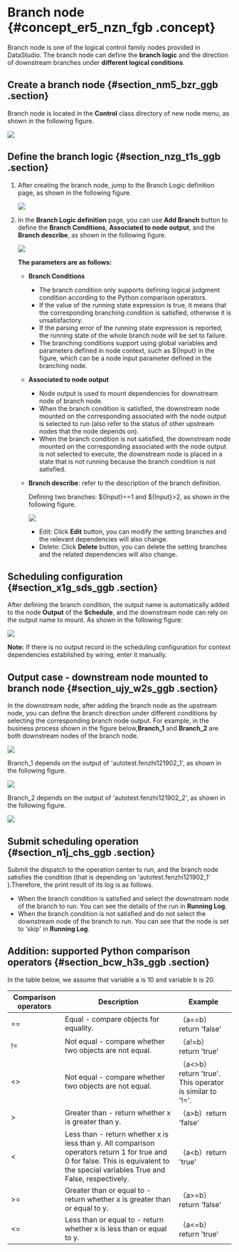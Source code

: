 # Branch node {#concept_er5_nzn_fgb .concept}

Branch node is one of the logical control family nodes provided in DataStudio. The branch node can define the **branch logic** and the direction of downstream branches under **different logical conditions**.

## Create a branch node {#section_nm5_bzr_ggb .section}

Branch node is located in the **Control** class directory of new node menu, as shown in the following figure.

![](http://static-aliyun-doc.oss-cn-hangzhou.aliyuncs.com/assets/img/82217/154804702335372_en-US.png)

## Define the branch logic {#section_nzg_t1s_ggb .section}

1.  After creating the branch node, jump to the Branch Logic definition page, as shown in the following figure.

    ![](http://static-aliyun-doc.oss-cn-hangzhou.aliyuncs.com/assets/img/82217/154804702335378_en-US.png)

2.  In the **Branch Logic definition** page, you can use **Add Branch** button to define the **Branch Conditions**, **Associated to node output**, and the **Branch describe**, as shown in the following figure.

    ![](http://static-aliyun-doc.oss-cn-hangzhou.aliyuncs.com/assets/img/82217/154804702335380_en-US.png)

    **The parameters are as follows:**

    -   **Branch Conditions**
        -   The branch condition only supports defining logical judgment condition according to the Python comparison operators.
        -   If the value of the running state expression is true, it means that the corresponding branching condition is satisfied, otherwise it is unsatisfactory.
        -   If the parsing error of the running state expression is reported, the running state of the whole branch node will be set to failure.
        -   The branching conditions support using global variables and parameters defined in node context, such as $\{Input\} in the figure, which can be a node input parameter defined in the branching node.
    -   **Associated to node output**
        -   Node output is used to mount dependencies for downstream node of branch node.
        -   When the branch condition is satisfied, the downstream node mounted on the corresponding associated with the node output is selected to run \(also refer to the status of other upstream nodes that the node depends on\).
        -   When the branch condition is not satisfied, the downstream node mounted on the corresponding associated with the node output is not selected to execute, the downstream node is placed in a state that is not running because the branch condition is not satisfied.
    -   **Branch describe**: refer to the description of the branch definition.

        Defining two branches: $\{Input\}==1 and $\{Input\}\>2, as shown in the following figure.

        ![](http://static-aliyun-doc.oss-cn-hangzhou.aliyuncs.com/assets/img/82217/154804702335388_en-US.png)

        -   Edit: Click **Edit** button, you can modify the setting branches and the relevant dependencies will also change.
        -   Delete: Click **Delete** button, you can delete the setting branches and the related dependencies will also change.

## Scheduling configuration {#section_x1g_sds_ggb .section}

After defining the branch condition, the output name is automatically added to the node **Output** of the **Schedule**, and the downstream node can rely on the output name to mount. As shown in the following figure:

![](http://static-aliyun-doc.oss-cn-hangzhou.aliyuncs.com/assets/img/82217/154804702335389_en-US.png)

**Note:** If there is no output record in the scheduling configuration for context dependencies established by wiring, enter it manually.

## Output case - downstream node mounted to branch node {#section_ujy_w2s_ggb .section}

In the downstream node, after adding the branch node as the upstream node, you can define the branch direction under different conditions by selecting the corresponding branch node output. For example, in the business process shown in the figure below,**Branch\_1** and **Branch\_2** are both downstream nodes of the branch node.

![](http://static-aliyun-doc.oss-cn-hangzhou.aliyuncs.com/assets/img/82217/154804702335394_en-US.png)

Branch\_1 depends on the output of 'autotest.fenzhi121902\_1', as shown in the following figure.

![](http://static-aliyun-doc.oss-cn-hangzhou.aliyuncs.com/assets/img/82217/154804702435396_en-US.png)

Branch\_2 depends on the output of 'autotest.fenzhi121902\_2', as shown in the following figure.

![](http://static-aliyun-doc.oss-cn-hangzhou.aliyuncs.com/assets/img/82217/154804702435399_en-US.png)

## Submit scheduling operation {#section_n1j_chs_ggb .section}

Submit the dispatch to the operation center to run, and the branch node satisfies the condition \(that is depending on 'autotest.fenzhi121902\_1' \).Therefore, the print result of its log is as follows.

-   When the branch condition is satisfied and select the downstream node of the branch to run. You can see the details of the run in **Running Log**.
-   When the branch condition is not satisfied and do not select the downstream node of the branch to run. You can see that the node is set to 'skip' in **Running Log**.

## Addition: supported Python comparison operators {#section_bcw_h3s_ggb .section}

In the table below, we assume that variable a is 10 and variable b is 20.

|Comparison operators|Description|Example|
|--------------------|-----------|-------|
|==|Equal - compare objects for equality.|（a==b）return 'false'|
|!=|Not equal - compare whether two objects are not equal.|（a!=b）return 'true'|
|<\>|Not equal - compare whether two objects are not equal.|（a<\>b）return 'true'. This operator is similar to '!='.|
|\>|Greater than - return whether x is greater than y.|（a\>b）return 'false'|
|<|Less than - return whether x is less than y. All comparison operators return 1 for true and 0 for false. This is equivalent to the special variables True and False, respectively.|（a<b）return 'true'|
|\>=|Greater than or equal to - return whether x is greater than or equal to y.|（a\>=b）return 'false'|
|<=|Less than or equal to - return whether x is less than or equal to y.|（a<=b）return 'true'|

